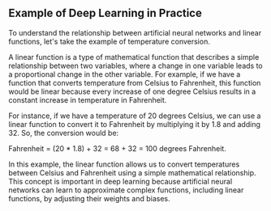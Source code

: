 ## Example of Deep Learning in Practice

To understand the relationship between artificial neural networks and linear functions, let's take the example of temperature conversion.

A linear function is a type of mathematical function that describes a simple relationship between two variables, where a change in one variable leads to a proportional change in the other variable. For example, if we have a function that converts temperature from Celsius to Fahrenheit, this function would be linear because every increase of one degree Celsius results in a constant increase in temperature in Fahrenheit.

For instance, if we have a temperature of 20 degrees Celsius, we can use a linear function to convert it to Fahrenheit by multiplying it by 1.8 and adding 32. So, the conversion would be:

Fahrenheit = (20 * 1.8) + 32 = 68 + 32 = 100 degrees Fahrenheit.

In this example, the linear function allows us to convert temperatures between Celsius and Fahrenheit using a simple mathematical relationship. This concept is important in deep learning because artificial neural networks can learn to approximate complex functions, including linear functions, by adjusting their weights and biases.
